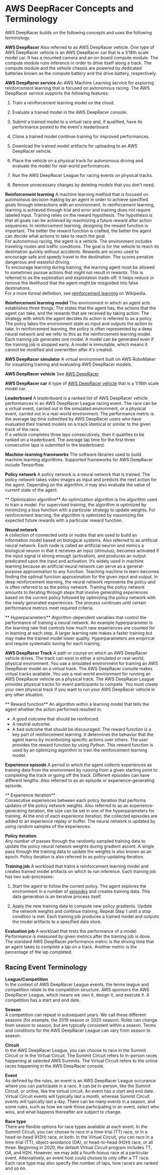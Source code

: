 # AWS DeepRacer Concepts and Terminology<a name="deepracer-basic-concept"></a>

 AWS DeepRacer builds on the following concepts and uses the following terminology\.

**AWS DeepRacer**  <a name="term-deepracer"></a>
Also referred to as AWS DeepRacer vehicle\. One type of AWS DeepRacer vehicle is an AWS DeepRacer car that is a 1/18th scale model car\. It has a mounted camera and an on\-board compute module\. The compute module runs inference in order to drive itself along a track\. The compute module and the vehicle chassis are powered by dedicated batteries known as the compute battery and the drive battery, respectively\. 

**AWS DeepRacer service**  <a name="term-deepracer-service"></a>
An AWS Machine Learning service for exploring reinforcement learning that is focused on autonomous racing\. The AWS DeepRacer service supports the following features:  

1. Train a reinforcement learning model on the cloud\. 

1. Evaluate a trained model in the AWS DeepRacer console\.

1. Submit a trained model to a virtual race and, if qualified, have its performance posted to the event's leaderboard\.

1. Clone a trained model continue training for improved performances\.

1. Download the trained model artifacts for uploading to an AWS DeepRacer vehicle\.

1. Place the vehicle on a physical track for autonomous driving and evaluate the model for real\-world performances\. 

1. Run the AWS DeepRacer League for racing events on physical tracks\.

1. Remove unnecessary charges by deleting models that you don't need\.

**Reinforcement learning**  <a name="term-rl"></a>
A machine learning method that is focused on autonomous decision making by an agent in order to achieve specified goals through interactions with an environment\. In reinforcement learning, learning is achieved through trial and error and training does not require labeled input\. Training relies on the reward hypothesis\. The hypothesis is that all goals can be achieved by maximizing a future reward after action sequences\. In reinforcement learning, designing the reward function is important\. The better the reward function is crafted, the better the agent can decide what actions to take to reach the goal\.  
For autonomous racing, the agent is a vehicle\. The environment includes traveling routes and traffic conditions\. The goal is for the vehicle to reach its destination quickly without accidents\. Rewards are scores used to encourage safe and speedy travel to the destination\. The scores penalize dangerous and wasteful driving\.   
To encourage learning during training, the learning agent must be allowed to sometimes pursue actions that might not result in rewards\. This is referred to as the exploration and exploitation trade\-off\. It helps reduce or remove the likelihood that the agent might be misguided into false destinations\.   
For a more formal definition, see [reinforcement learning](https://en.wikipedia.org/wiki/Reinforcement_learning) on Wikipedia\.

**Reinforcement learning model**  <a name="term-rl-model"></a>
The environment in which an agent acts establishes three things: The states that the agent has, the actions that the agent can take, and the rewards that are received by taking action\. The strategy with which the agent decides its action is referred to as a policy\. The policy takes the environment state as input and outputs the action to take\. In reinforcement learning, the policy is often represented by a deep neural network and we refer to this as the reinforcement learning model\. Each training job generates one model\. A model can be generated even if the training job is stopped early\. A model is immutable, which means it cannot be modified and overwritten after it's created\. 

**AWS DeepRacer simulator**  <a name="term-simulator"></a>
A virtual environment built on AWS RoboMaker for visualizing training and evaluating AWS DeepRacer models\. 

**AWS DeepRacer vehicle**  <a name="term-model-vehicle"></a>
See [AWS DeepRacer](#term-deepracer)

**AWS DeepRacer car**  <a name="term-deepracer-car"></a>
A type of [AWS DeepRacer vehicle](#term-model-vehicle) that is a 1/18th scale model car\.

**Leaderboard**  <a name="term-leaderboard"></a>
A *leaderboard* is a ranked list of AWS DeepRacer vehicle performances in an AWS DeepRacer League racing event\. The race can be a virtual event, carried out in the simulated environment, or a physical event, carried out in a real\-world environment\. The performance metric is the average lap time submitted by AWS DeepRacer users who have evaluated their trained models on a track identical or similar to the given track of the race\.    
If a vehicle completes three laps consecutively, then it qualifies to be ranked on a leaderboard\. The average lap time for the first three consecutive laps is submitted to the leaderboard\. 

**Machine\-learning frameworks**  <a name="term-frameworks"></a>
The software libraries used to build machine learning algorithms\. Supported frameworks for AWS DeepRacer include Tensorflow\.

**Policy network**  <a name="term-policy-network"></a>
A policy network is a neural network that is trained\. The policy network takes video images as input and predicts the next action for the agent\. Depending on the algorithm, it may also evaluate the value of current state of the agent\. 

** Optimization algorithm**  <a name="term-optimization-algorithm"></a>
An optimization algorithm is the algorithm used to train a model\. For supervised training, the algorithm is optimized by minimizing a loss function with a particular strategy to update weights\. For reinforcement learning, the algorithm is optimized by maximizing the expected future rewards with a particular reward function\.

**Neural network**  
A collection of connected units or nodes that are used to build an information model based on biological systems\. Also referred to as artificial neural network\. Each node is called an artificial neuron and mimics a biological neuron in that it receives an input \(stimulus\), becomes activated if the input signal is strong enough \(activation\), and produces an output predicated upon the input and activation\. It’s widely used in machine learning because an artificial neural network can serve as a general\-purpose approximation to any function\. Teaching machine to learn becomes finding the optimal function approximation for the given input and output\. In deep reinforcement learning, the neural network represents the policy and is often referred to as the policy network\. Training the policy network amounts to iterating through steps that involve generating experiences based on the current policy followed by optimizing the policy network with the newly generated experiences\. The process continues until certain performance metrics meet required criteria\. 

** Hyperparameters**  <a name="term-hyperparameters"></a>
Algorithm\-dependent variables that control the performance of training a neural network\. An example hyperparameter is the learning rate that controls how much new experiences are counted for in learning at each step\. A larger learning rate makes a faster training but may make the trained model lower quality\. Hyperparameters are empirical and require systematic tuning for each training\. 

**AWS DeepRacer Track**  <a name="term-track"></a>
A path or course on which an AWS DeepRacer vehicle drives\. The track can exist in either a simulated or real\-world, physical environment\. You use a simulated environment for training an AWS DeepRacer model on a virtual track\. The AWS DeepRacer console makes virtual tracks available\. You use a real\-world environment for running an AWS DeepRacer vehicle on a physical track\. The AWS DeepRacer League provides physical tracks for event participants to compete\. You must create your own physical track if you want to run your AWS DeepRacer vehicle in any other situation\.

** Reward function**  <a name="term-reward-function"></a>
An algorithm within a learning model that tells the agent whether the action performed resulted in:  
+ A good outcome that should be reinforced\.
+ A neutral outcome\.
+ A bad outcome that should be discouraged\.
The reward function is a key part of reinforcement learning\. It determines the behavior that the agent learns by incentivizing specific actions over others\. The user provides the reward function by using Python\. This reward function is used by an optimizing algorithm to train the reinforcement learning model\.

**Experience episode**  <a name="term-episode"></a>
A period in which the agent collects experiences as training data from the environment by running from a given starting point to completing the track or going off the track\. Different episodes can have different lengths\. Also referred to as an episode or experience\-generating episode\. 

** Experience iteration**  
Consecutive experiences between each policy iteration that performs updates of the policy network weights\. Also referred to as an experience\-generating iteration, the size can be set in one of the hyperparameters for training\. At the end of each experience iteration, the collected episodes are added to an experience replay or buffer\. The neural network is updated by using random samples of the experiences\.

**Policy iteration**  
Any number of passes through the randomly sampled training data to update the policy neural network weights during gradient ascent\. A single pass through the training data to update the weights is also known as an epoch\. Policy iteration is also referred to as policy\-updating iteration\.

**Training job**  <a name="term-training-job"></a>
A workload that trains a reinforcement learning model and creates trained model artifacts on which to run inference\. Each training job has two sub\-processes:   

1. Start the agent to follow the current policy\. The agent explores the environment in a number of [*episodes*](#term-episode) and creates training data\. This data generation is an iterative process itself\.

1. Apply the new training data to compute new policy gradients\. Update the network weights and continue training\. Repeat Step 1 until a stop condition is met\.
Each training job produces a trained model and outputs the model artifacts to a specified data store\. 

**Evaluation job**  <a name="term-evaluation-job"></a>
A workload that tests the performance of a model\. Performance is measured by given metrics after the training job is done\. The standard AWS DeepRacer performance metric is the driving time that an agent takes to complete a lap on a track\. Another metric is the percentage of the lap completed\. 

## Racing Event Terminology<a name="racing-event-terminology"></a>

**League/Competition**  
In the context of AWS DeepRacer League events, the terms league and competition relate to the competition structure\. AWS sponsors the AWS DeepRacer League, which means we own it, design it, and execute it\. A competition has a start and end date\.

**Season**  
A competition can repeat in subsequent years\. We call these different seasons \(for example, the 2019 season or 2020 season\)\. Rules can change from season to season, but are typically consistent within a season\. Terms and conditions for the AWS DeepRacer League can vary from season to season\.

**Circuit**  
In the AWS DeepRacer League, you can choose to race in the Summit Circuit or in the Virtual Circuit\. The Summit Circuit refers to in\-person races happening at selected AWS Summits\. The Virtual Circuit refers to the online races happening in the AWS DeepRacer console\.

**Event**  
As defined by the rules, an event is an AWS DeepRacer League occurance where you can participate in a race\. It can be in\-person, like the Summit Circuit, or online, like the virtual circuit\. An event has a start and end date\. Virtual Circuit events will typically last a month, whereas Summit Circuit events will typically last a day\. There can be many events in a season, and some rules, such as how we rank those participating in an event, select who wins, and what happens thereafter are subject to change\.

**Race type**  
There are flexible options for race types available at each event\. In the Summit Circuit, you can choose to race in a time\-trial \(TT\) race, or in a head\-to\-head \(H2H\) race, or both\. In the Virtual Circuit, you can race in a time\-trial \(TT\), object\-avoidance \(OA\), or head\-to\-head \(H2H\) race, or all three\. Beginning in 2020, the default Virtual Circuit program includes TT, OA, and H2H\. However, we may add a fourth bonus race at a particular event\. Alternatively, an event host could choose to only offer a TT race\. Each race type may also specify the number of laps, how racers are ranked and so on\.